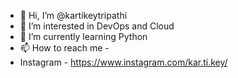 - 👋 Hi, I’m @kartikeytripathi
- 👀 I’m interested in DevOps and Cloud
- 🌱 I’m currently learning Python
- 📫 How to reach me - 
-    Instagram -  https://www.instagram.com/kar.ti.key/

<!---
kartikeytripathi/kartikeytripathi is a ✨ special ✨ repository because its `README.md` (this file) appears on your GitHub profile.
You can click the Preview link to take a look at your changes.
--->
